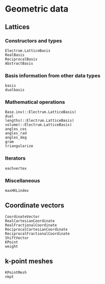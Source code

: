 # Geometric data

## Lattices

### Constructors and types
```@docs
Electrum.LatticeBasis
RealBasis
ReciprocalBasis
AbstractBasis
```

### Basis information from other data types
```@docs
basis
dualbasis
```

### Mathematical operations
```@docs
Base.inv(::Electrum.LatticeBasis)
dual
lengths(::Electrum.LatticeBasis)
volume(::Electrum.LatticeBasis)
angles_cos
angles_rad
angles_deg
gram
triangularize
```

### Iterators
```@docs
eachvertex
```

### Miscellaneous
```@docs
maxHKLindex
```

## Coordinate vectors
```@docs
CoordinateVector
RealCartesianCoordinate
RealFractionalCoordinate
ReciprocalCartesianCoordinate
ReciprocalFractionalCoordinate
ShiftVector
KPoint
weight
```

## k-point meshes
```@docs
KPointMesh
nkpt
```
